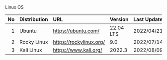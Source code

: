 Linux OS

|No | Distribution | URL | Version | Last Update | 
|--:|:--|:--|:--|:--|
|  1| Ubuntu | https://ubuntu.com/ | 22.04 LTS | 2022/04/21 |
|  2| Rocky Linux | https://rockylinux.org/ | 9.0 | 2022/07/14 |
|  3| Kali Linux | https://www.kali.org/ | 2022.3 | 2022/08/09 |
